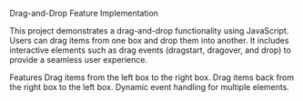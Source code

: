 Drag-and-Drop Feature Implementation

This project demonstrates a drag-and-drop functionality using JavaScript. Users can drag items from one box and drop them into another. 
It includes interactive elements such as drag events (dragstart, dragover, and drop) to provide a seamless user experience.

Features
Drag items from the left box to the right box.
Drag items back from the right box to the left box.
Dynamic event handling for multiple elements.

